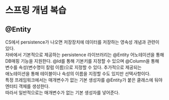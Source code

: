 # 스프링 개념 복습

## @Entity
CS에서 persistence가 나오면 저장장치에 데이터를 저장하는 영속성 개념과 관련이 있다.  
자바에서 기본적으로 제공하는 persistence 라이브러리는 @Entity 어노테이션을 통해 DB매핑 기능을 지원한다.
@Id를 통해 기본키를 지정할 수 있으며 @Column을 통해 변수를 속성(변수명이 칼럼 이름)으로 지정할 수 있다. 추가적으로 제공되는  
애노테이션을 통해 테이블이나 속성의 이름을 지정할 수도 있지만 선택사항이다.  
특정 프레임워크에서는 매개변수가 없는 기본 생성자를 @Entity가 붙은 클래스에 둬야 엔터티 객체를 생성한다.   
따라서 일반적으로는 매개변수가 없는 기본 생성자를 넣어준다.  




